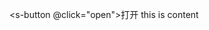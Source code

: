 <!-- <STree :data="data" :height="300">
</STree>



<script setup>
import {ref} from 'vue'
   

const data=ref(
  [...Array.from({length:100}).map((_,index)=>{
   return {
     id:'node'+index,
     label:'node'+index
    }
  })]
)
</script> -->
   <s-button @click="open">打开</s-button>
   <s-modal v-model="visible" title="标题" alignCenter>
      <!-- <template #header="{close}">
        <div class="my-header">
            <s-button type="secondary" @click="close">Close</s-button>
        </div>
      </template> -->
      this is content
   </s-modal>


<script setup>
    import {ref} from 'vue'
    const visible=ref(false)
    const open=()=>{
        visible.value=true
    }
</script> 
